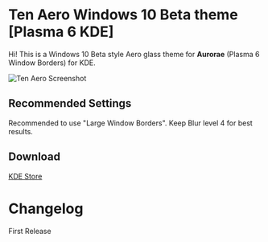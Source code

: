 # Ten Aero Windows 10 Beta theme [Plasma 6 KDE]

Hi! This is a Windows 10 Beta style Aero glass theme for **Aurorae** (Plasma 6 Window Borders) for KDE.

![Ten Aero Screenshot](https://images.pling.com/img/00/00/80/11/17/2183315/screenshot-20240729-163345.png)
## Recommended Settings

Recommended to use "Large Window Borders".
Keep Blur level 4 for best results.

## Download

[KDE Store](https://store.kde.org/p/2183315) 

# Changelog
First Release
